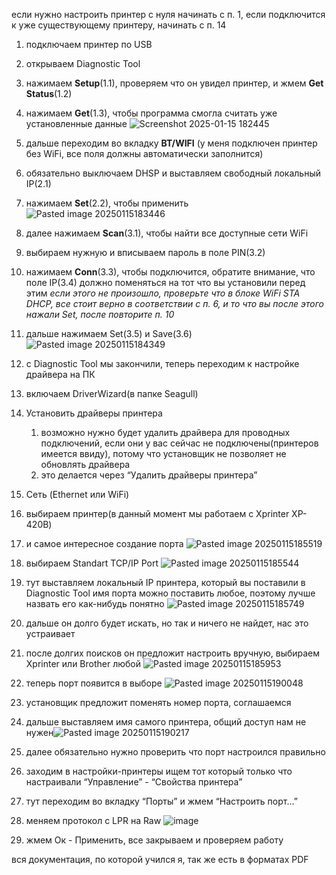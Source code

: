 если нужно настроить принтер с нуля начинать с п. 1, если подключится к уже существующему принтеру, начинать с п. 14
1. подключаем принтер по USB
2. открываем Diagnostic Tool
3. нажимаем **Setup**(1.1), проверяем что он увидел принтер, и жмем **Get Status**(1.2)
4. нажимаем **Get**(1.3), чтобы программа смогла считать уже установленные данные
![Screenshot 2025-01-15 182445](https://github.com/user-attachments/assets/7b32f413-4a37-465e-8bb3-894edfa68f7e)
5. дальше переходим во вкладку **BT/WIFI** (у меня подключен принтер без WiFi, все поля должны автоматически заполнится)
6. обязательно выключаем DHSP и выставляем свободный локальный IP(2.1)
7. нажимаем **Set**(2.2), чтобы применить
![Pasted image 20250115183446](https://github.com/user-attachments/assets/e678d591-5efa-4e46-ac38-482aa90a1526)
8. далее нажимаем **Scan**(3.1), чтобы найти все доступные сети WiFi
9. выбираем нужную и вписываем пароль в поле PIN(3.2)
10. нажимаем **Conn**(3.3), чтобы подключится, обратите внимание, что поле IP(3.4) должно поменяться на тот что вы установили перед этим
   *если этого не произошло, проверьте что в блоке WiFi STA DHCP, все стоит верно в соответствии с п. 6, и то что вы после этого нажали Set, после повторите п. 10*
11. дальше нажимаем Set(3.5) и Save(3.6)
![Pasted image 20250115184349](https://github.com/user-attachments/assets/38cabb36-da7e-4cb3-a7e3-5b2722233844)
12. c Diagnostic Tool мы закончили, теперь переходим к настройке драйвера на ПК
13. включаем DriverWizard(в папке Seagull)
14. Установить драйверы принтера
	1. возможно нужно будет удалить драйвера для проводных подключений, если они у вас сейчас не подключены(принтеров имеется ввиду), потому что установщик не позволяет не обновлять драйвера
	2. это делается через “Удалить драйверы принтера”
15. Сеть (Ethernet или WiFi)
16. выбираем принтер(в данный момент мы работаем с Xprinter XP-420B)
17. и самое интересное создание порта
![Pasted image 20250115185519](https://github.com/user-attachments/assets/a38975ad-ecce-4dc4-a6a8-287d37a046bd)
18. выбираем Standart TCP/IP Port
![Pasted image 20250115185544](https://github.com/user-attachments/assets/42a056ce-0f14-4039-bc2f-ea93c664588a)
19. тут выставляем локальный IP принтера, который вы поставили в Diagnostic Tool
    имя порта можно поставить любое, поэтому лучше назвать его как-нибудь понятно
    ![Pasted image 20250115185749](https://github.com/user-attachments/assets/f3f19c4a-7e36-4c3f-91e5-a3e156c4e2dd)
20. дальше он долго будет искать, но так и ничего не найдет, нас это устраивает
21. после долгих поисков он предложит настроить вручную, выбираем Xprinter или Brother любой
![Pasted image 20250115185953](https://github.com/user-attachments/assets/23b30405-d76d-4232-b96c-1a8dce135acb)
22. теперь порт появится в выборе
![Pasted image 20250115190048](https://github.com/user-attachments/assets/12a33054-5d31-4191-a913-9bf0fcf0ad31)
23. установщик предложит поменять номер порта, соглашаемся
24. дальше выставляем имя самого принтера, общий доступ нам не нужен![Pasted image 20250115190217](https://github.com/user-attachments/assets/f627dbd2-50be-48df-a4dc-e19d8b4e6941)

25. далее обязательно нужно проверить что порт настроился правильно
26. заходим в настройки-принтеры ищем тот который только что настраивали “Управление” - “Свойства принтера”
27. тут переходим во вкладку “Порты” и жмем “Настроить порт…”
28. меняем протокол с LPR на Raw
![image](https://github.com/user-attachments/assets/2736f66a-540a-4a66-9983-3964502906f7)
29. жмем Ок - Применить, все закрываем и проверяем работу

вся документация, по которой учился я, так же есть в форматах PDF
